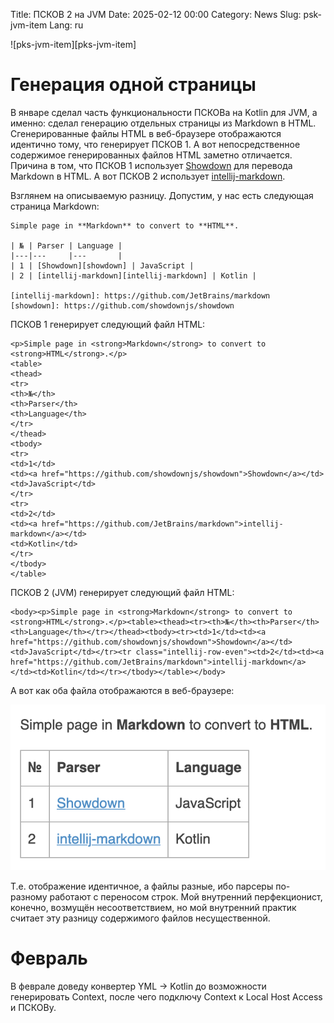 Title: ПСКОВ 2 на JVM
Date: 2025-02-12 00:00
Category: News
Slug: psk-jvm-item
Lang: ru

![pks-jvm-item][pks-jvm-item]

# Генерация одной страницы

В январе сделал часть функциональности ПСКОВа на Kotlin для JVM, а именно:
сделал генерацию отдельных страницы из Markdown в HTML.
Сгенерированные файлы HTML в веб-браузере отображаются идентично тому,
что генерирует ПСКОВ 1. А вот непосредственное содержимое генерированных
файлов HTML заметно отличается.
Причина в том, что ПСКОВ 1 использует [Showdown][showdown] для перевода
Markdown в HTML. А вот ПСКОВ 2 использует [intellij-markdown][intellij-markdown].

Взглянем на описываемую разницу. Допустим, у нас есть следующая страница Markdown:

```
Simple page in **Markdown** to convert to **HTML**.

| № | Parser | Language |
|---|---     |---       |
| 1 | [Showdown][showdown] | JavaScript |
| 2 | [intellij-markdown][intellij-markdown] | Kotlin |

[intellij-markdown]: https://github.com/JetBrains/markdown
[showdown]: https://github.com/showdownjs/showdown
```

ПСКОВ 1 генерирует следующий файл HTML:

```
<p>Simple page in <strong>Markdown</strong> to convert to <strong>HTML</strong>.</p>
<table>
<thead>
<tr>
<th>№</th>
<th>Parser</th>
<th>Language</th>
</tr>
</thead>
<tbody>
<tr>
<td>1</td>
<td><a href="https://github.com/showdownjs/showdown">Showdown</a></td>
<td>JavaScript</td>
</tr>
<tr>
<td>2</td>
<td><a href="https://github.com/JetBrains/markdown">intellij-markdown</a></td>
<td>Kotlin</td>
</tr>
</tbody>
</table>
```


ПСКОВ 2 (JVM) генерирует следующий файл HTML:

```
<body><p>Simple page in <strong>Markdown</strong> to convert to <strong>HTML</strong>.</p><table><thead><tr><th>№</th><th>Parser</th><th>Language</th></tr></thead><tbody><tr><td>1</td><td><a href="https://github.com/showdownjs/showdown">Showdown</a></td><td>JavaScript</td></tr><tr class="intellij-row-even"><td>2</td><td><a href="https://github.com/JetBrains/markdown">intellij-markdown</a></td><td>Kotlin</td></tr></tbody></table></body>
```

А вот как оба файла отображаются в веб-браузере:

![result][result]

Т.е. отображение идентичное, а файлы разные, ибо парсеры
по-разному работают с переносом строк.
Мой внутренний перфекционист, конечно, возмущён несоответствием, но мой внутренний практик считает эту разницу содержимого файлов несущественной.

# Февраль

В феврале доведу конвертер YML -> Kotlin до возможности генерировать Context,
после чего подключу Context к Local Host Access и ПСКОВу.

[intellij-markdown]: https://github.com/JetBrains/markdown
[result]: ../../images/2025_psk-jvm-item_result.png
[showdown]: https://github.com/showdownjs/showdown
